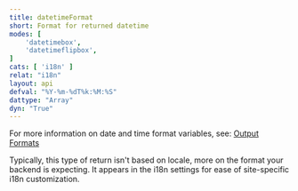 ```yaml
---
title: datetimeFormat
short: Format for returned datetime
modes: [
	'datetimebox',
	'datetimeflipbox',
]
cats: [ 'i18n' ]
relat: "i18n"
layout: api
defval: "%Y-%m-%dT%k:%M:%S"
dattype: "Array"
dyn: "True"
---
```


For more information on date and time format variables, see: [Output Formats]({{site.basesite}}doc/3-3-output/)

Typically, this type of return isn't based on locale, more on the format your backend is expecting.  It appears in the i18n settings for ease of site-specific i18n customization.
